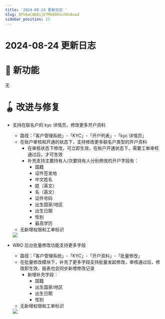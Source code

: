 ```yaml
---
title: '2024-08-24 更新日志 '
slug: QFh6wCUDAijETMkQ9X5chUsAnod
sidebar_position: 23
---
```



# 2024-08-24 更新日志 

# 🎉 新功能

无

# 🪀 改进与修复

- 支持在联名户的 kyc 详情页，修改更多开户资料
    - 路径：「客户管理系统」-「KYC」-「开户列表」-「kyc 详情页」
    - 在账户审核和开通的状态下，支持修改更多联名户类型的开户资料
        - 在审核状态下修改，可立即生效，在账户开通状态下，需要工单审核通过后，才可生效
        - 补充支持主要持有人/次要持有人分别修改的开户字段有：
            - 国籍
            - 证件签发地
            - 中文姓名
            - 姓（英文）
            - 名（英文）
            - 证件号码
            - 出生国家/地区
            - 出生日期
            - 性别
            - 最高学历
    - 无新增权限和工单标识
    <img src="/assets/Iz3LbwNH8oHYl0xKK9WcZVSVnYe.png" src-width="2242" src-height="1100" align="center"/>

- WBO 后台批量修改功能支持更多字段
    - 路径：「客户管理系统」-「KYC」-「开户资料」-「批量修改」
    - 在批量修改模块下，补充了更多字段支持批量发起修改，审核通过后，修改即生效，报表也会同步新增修改记录
        - 新增补充字段：
            - 国籍
            - 出生国家/地区
            - 出生日期
            - 性别
    - 无新增权限和工单标识
    <img src="/assets/Fb2ubF39zoT2dgxrjkbcDTrtnse.png" src-width="2264" src-height="980" align="center"/>


